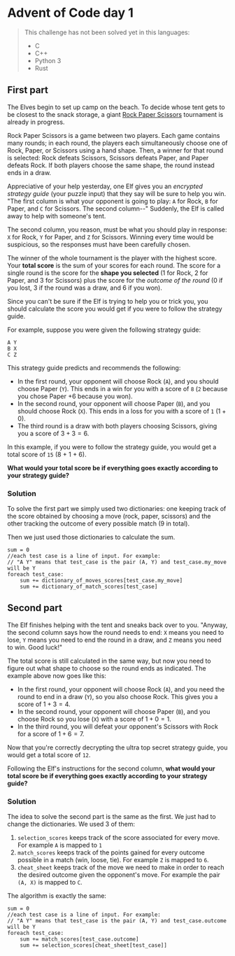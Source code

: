 # Advent of Code day 1
> This challenge has not been solved yet in this languages:
> - C
> - C++
> - Python 3
> - Rust

## First part 
The Elves begin to set up camp on the beach. To decide whose tent gets to be closest to the snack storage, a giant [Rock Paper Scissors](https://en.wikipedia.org/wiki/Rock_paper_scissors) tournament is already in progress.

Rock Paper Scissors is a game between two players. Each game contains many rounds; in each round, the players each simultaneously choose one of Rock, Paper, or Scissors using a hand shape. Then, a winner for that round is selected: Rock defeats Scissors, Scissors defeats Paper, and Paper defeats Rock. If both players choose the same shape, the round instead ends in a draw.

Appreciative of your help yesterday, one Elf gives you an *encrypted strategy guide* (your puzzle input) that they say will be sure to help you win. "The first column is what your opponent is going to play: `A` for Rock, `B` for Paper, and `C` for Scissors. The second column--" Suddenly, the Elf is called away to help with someone's tent.

The second column, you reason, must be what you should play in response: `X` for Rock, `Y` for Paper, and `Z` for Scissors. Winning every time would be suspicious, so the responses must have been carefully chosen.

The winner of the whole tournament is the player with the highest score. Your **total score** is the sum of your scores for each round. The score for a single round is the score for the **shape you selected** (1 for Rock, 2 for Paper, and 3 for Scissors) plus the score for the *outcome of the round* (0 if you lost, 3 if the round was a draw, and 6 if you won).

Since you can't be sure if the Elf is trying to help you or trick you, you should calculate the score you would get if you were to follow the strategy guide.

For example, suppose you were given the following strategy guide:

```
A Y
B X
C Z
```

This strategy guide predicts and recommends the following:

- In the first round, your opponent will choose Rock (`A`), and you should choose Paper (`Y`). This ends in a win for you with a score of `8` (`2` because you chose Paper $+ 6$ because you won).
- In the second round, your opponent will choose Paper (`B`), and you should choose Rock (`X`). This ends in a loss for you with a score of `1` ($1 + 0$).
- The third round is a draw with both players choosing Scissors, giving you a score of $3 + 3 = 6$.

In this example, if you were to follow the strategy guide, you would get a total score of `15` (8 + 1 + 6).

**What would your total score be if everything goes exactly according to your strategy guide?**

### Solution
To solve the first part we simply used two dictionaries: one keeping track of the score obtained by choosing a move (rock, paper, scissors) and the other tracking the outcome of every possible match (9 in total).

Then we just used those dictionaries to calculate the sum.

```pseudocode
sum = 0
//each test case is a line of input. For example:
// "A Y" means that test_case is the pair (A, Y) and test_case.my_move will be Y
foreach test_case:
	sum += dictionary_of_moves_scores[test_case.my_move]
	sum += dictionary_of_match_scores[test_case]
```



## Second part 
The Elf finishes helping with the tent and sneaks back over to you. "Anyway, the second column says how the round needs to end: `X` means you need to lose, `Y` means you need to end the round in a draw, and `Z` means you need to win. Good luck!"

The total score is still calculated in the same way, but now you need to figure out what shape to choose so the round ends as indicated. The example above now goes like this:

- In the first round, your opponent will choose Rock (`A`), and you need the round to end in a draw (`Y`), so you also choose Rock. This gives you a score of $1 + 3 = 4$.
- In the second round, your opponent will choose Paper (`B`), and you choose Rock so you lose (`X`) with a score of $1 + 0 = 1$.
- In the third round, you will defeat your opponent's Scissors with Rock for a score of $1 + 6 = 7$.

Now that you're correctly decrypting the ultra top secret strategy guide, you would get a total score of `12`.

Following the Elf's instructions for the second column, **what would your total score be if everything goes exactly according to your strategy guide?**

### Solution
The idea to solve the second part is the same as the first. We just had to change the dictionaries. We used 3 of them:

1. `selection_scores` keeps track of the score associated for every move. For example `A` is mapped to `1`
2. `match_scores` keeps track of the points gained for every outcome possible in a match (win, loose, tie). For example `Z` is mapped to `6`.
3. `cheat_sheet` keeps track of the move we need to make in order to reach the desired outcome given the opponent's move. For example the pair `(A, X)` is mapped to `C`.

The algorithm is exactly the same:

```pseudocode
sum = 0
//each test case is a line of input. For example:
// "A Y" means that test_case is the pair (A, Y) and test_case.outcome will be Y
foreach test_case:
	sum += match_scores[test_case.outcome]
	sum += selection_scores[cheat_sheet[test_case]]
```

